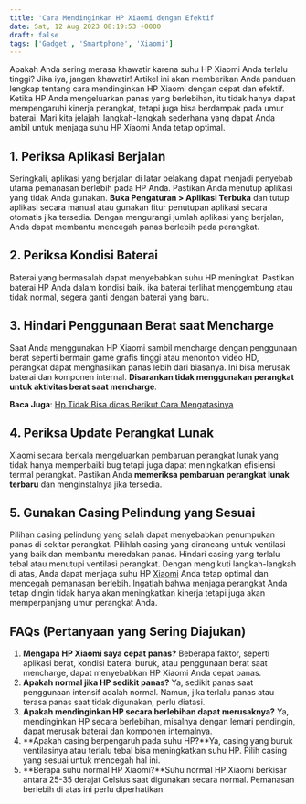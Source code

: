 ```yaml
---
title: 'Cara Mendinginkan HP Xiaomi dengan Efektif'
date: Sat, 12 Aug 2023 08:19:53 +0000
draft: false
tags: ['Gadget', 'Smartphone', 'Xiaomi']
---
```


Apakah Anda sering merasa khawatir karena suhu HP Xiaomi Anda terlalu tinggi? Jika iya, jangan khawatir! Artikel ini akan memberikan Anda panduan lengkap tentang cara mendinginkan HP Xiaomi dengan cepat dan efektif. Ketika HP Anda mengeluarkan panas yang berlebihan, itu tidak hanya dapat mempengaruhi kinerja perangkat, tetapi juga bisa berdampak pada umur baterai. Mari kita jelajahi langkah-langkah sederhana yang dapat Anda ambil untuk menjaga suhu HP Xiaomi Anda tetap optimal.

1\. **Periksa Aplikasi Berjalan**
---------------------------------

Seringkali, aplikasi yang berjalan di latar belakang dapat menjadi penyebab utama pemanasan berlebih pada HP Anda. Pastikan Anda menutup aplikasi yang tidak Anda gunakan. **Buka Pengaturan > Aplikasi Terbuka** dan tutup aplikasi secara manual atau gunakan fitur penutupan aplikasi secara otomatis jika tersedia. Dengan mengurangi jumlah aplikasi yang berjalan, Anda dapat membantu mencegah panas berlebih pada perangkat.

2\. **Periksa Kondisi Baterai**
-------------------------------

Baterai yang bermasalah dapat menyebabkan suhu HP meningkat. Pastikan baterai HP Anda dalam kondisi baik. ika baterai terlihat menggembung atau tidak normal, segera ganti dengan baterai yang baru.

3\. **Hindari Penggunaan Berat saat Mencharge**
-----------------------------------------------

Saat Anda menggunakan HP Xiaomi sambil mencharge dengan penggunaan berat seperti bermain game grafis tinggi atau menonton video HD, perangkat dapat menghasilkan panas lebih dari biasanya. Ini bisa merusak baterai dan komponen internal. **Disarankan tidak menggunakan perangkat untuk aktivitas berat saat mencharge**.

**Baca Juga**: [Hp Tidak Bisa dicas Berikut Cara Mengatasinya](https://blog.ajiekusumadhany.com/hp-tidak-bisa-dicas/)

4\. **Periksa Update Perangkat Lunak**
--------------------------------------

Xiaomi secara berkala mengeluarkan pembaruan perangkat lunak yang tidak hanya memperbaiki bug tetapi juga dapat meningkatkan efisiensi termal perangkat. Pastikan Anda **memeriksa pembaruan perangkat lunak terbaru** dan menginstalnya jika tersedia.

5\. **Gunakan Casing Pelindung yang Sesuai**
--------------------------------------------

Pilihan casing pelindung yang salah dapat menyebabkan penumpukan panas di sekitar perangkat. Pilihlah casing yang dirancang untuk ventilasi yang baik dan membantu meredakan panas. Hindari casing yang terlalu tebal atau menutupi ventilasi perangkat. Dengan mengikuti langkah-langkah di atas, Anda dapat menjaga suhu HP [Xiaomi](https://blog.ajiekusumadhany.com/tag/xiaomi/) Anda tetap optimal dan mencegah pemanasan berlebih. Ingatlah bahwa menjaga perangkat Anda tetap dingin tidak hanya akan meningkatkan kinerja tetapi juga akan memperpanjang umur perangkat Anda.

**FAQs (Pertanyaan yang Sering Diajukan)**
------------------------------------------

1.  **Mengapa HP Xiaomi saya cepat panas?** Beberapa faktor, seperti aplikasi berat, kondisi baterai buruk, atau penggunaan berat saat mencharge, dapat menyebabkan HP Xiaomi Anda cepat panas.
2.  **Apakah normal jika HP sedikit panas?** Ya, sedikit panas saat penggunaan intensif adalah normal. Namun, jika terlalu panas atau terasa panas saat tidak digunakan, perlu diatasi.
3.  **Apakah mendinginkan HP secara berlebihan dapat merusaknya?** Ya, mendinginkan HP secara berlebihan, misalnya dengan lemari pendingin, dapat merusak baterai dan komponen internalnya.
4.  **Apakah casing berpengaruh pada suhu HP?**Ya, casing yang buruk ventilasinya atau terlalu tebal bisa meningkatkan suhu HP. Pilih casing yang sesuai untuk mencegah hal ini.
5.  **Berapa suhu normal HP Xiaomi?**Suhu normal HP Xiaomi berkisar antara 25-35 derajat Celsius saat digunakan secara normal. Pemanasan berlebih di atas ini perlu diperhatikan.